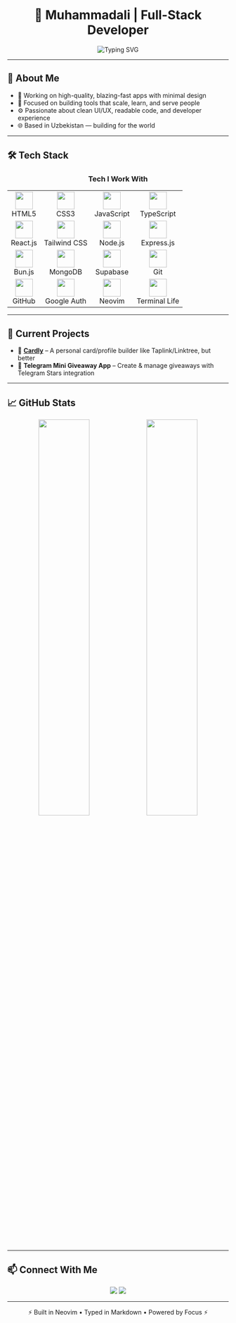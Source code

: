 <!-- README.md for developer2520 -->

<h1 align="center">🚀 Muhammadali | Full-Stack Developer</h1>

<p align="center">
  <img src="https://readme-typing-svg.demolab.com?font=Fira+Code&size=22&pause=1000&color=00BFFF&center=true&vCenter=true&width=440&lines=Front-End+Developer;React%2C+TypeScript%2C+Tailwind+Enthusiast;Node%2C+Bun%2C+MongoDB+Fullstack;Clean+Code+%7C+Fast+UX+%7C+Terminal+Life" alt="Typing SVG" />
</p>

---

## 🧠 About Me

- 🔭 Working on high-quality, blazing-fast apps with minimal design
- 🧠 Focused on building tools that scale, learn, and serve people
- ⚙️ Passionate about clean UI/UX, readable code, and developer experience
- 🌐 Based in Uzbekistan — building for the world


---

## 🛠️ Tech Stack

<h3 align="center">Tech I Work With</h3>

<table align="center" width="100%">
  <tr>
    <td align="center"><img src="https://skillicons.dev/icons?i=html" width="40" /><br/>HTML5</td>
    <td align="center"><img src="https://skillicons.dev/icons?i=css" width="40" /><br/>CSS3</td>
    <td align="center"><img src="https://skillicons.dev/icons?i=js" width="40" /><br/>JavaScript</td>
    <td align="center"><img src="https://skillicons.dev/icons?i=ts" width="40" /><br/>TypeScript</td>
  </tr>
  <tr>
    <td align="center"><img src="https://skillicons.dev/icons?i=react" width="40" /><br/>React.js</td>
    <td align="center"><img src="https://skillicons.dev/icons?i=tailwind" width="40" /><br/>Tailwind CSS</td>
    <td align="center"><img src="https://skillicons.dev/icons?i=nodejs" width="40" /><br/>Node.js</td>
    <td align="center"><img src="https://skillicons.dev/icons?i=express" width="40" /><br/>Express.js</td>
  </tr>
  <tr>
    <td align="center"><img src="https://skillicons.dev/icons?i=bun" width="40" /><br/>Bun.js</td>
    <td align="center"><img src="https://skillicons.dev/icons?i=mongodb" width="40" /><br/>MongoDB</td>
    <td align="center"><img src="https://skillicons.dev/icons?i=supabase" width="40" /><br/>Supabase</td>
    <td align="center"><img src="https://skillicons.dev/icons?i=git" width="40" /><br/>Git</td>
  </tr>
  <tr>
    <td align="center"><img src="https://skillicons.dev/icons?i=github" width="40" /><br/>GitHub</td>
    <td align="center"><img src="https://cdn.jsdelivr.net/gh/devicons/devicon/icons/google/google-original.svg" width="40" /><br/>Google Auth</td>
    <td align="center"><img src="https://cdn.jsdelivr.net/gh/devicons/devicon/icons/vim/vim-original.svg" width="40" /><br/>Neovim</td>
    <td align="center"><img src="https://img.icons8.com/ios-filled/50/000000/terminal.png" width="40" /><br/>Terminal Life</td>
  </tr>
</table>

---

## 🚀 Current Projects

- 🧩 **[Cardly](https://github.com/developer2520/cardly)** – A personal card/profile builder like Taplink/Linktree, but better  
- 🎁 **Telegram Mini Giveaway App** – Create & manage giveaways with Telegram Stars integration  



---

## 📈 GitHub Stats

<p align="center">
  <img src="https://github-readme-stats.vercel.app/api?username=developer2520&show_icons=true&hide_title=true&hide_border=true&theme=radical" width="48%" />
  <img src="https://github-readme-streak-stats.herokuapp.com?user=developer2520&theme=radical&hide_border=true" width="48%" />
</p>

---

## 📫 Connect With Me

<p align="center">
  <a href="https://t.me/abboskhonov"><img src="https://img.shields.io/badge/Telegram-%231DA1F2.svg?style=for-the-badge&logo=telegram&logoColor=white" /></a>
  <a href="https://github.com/developer2520"><img src="https://img.shields.io/badge/GitHub-%23181717.svg?style=for-the-badge&logo=github&logoColor=white" /></a>
</p>

---

<p align="center">
  ⚡ Built in Neovim • Typed in Markdown • Powered by Focus ⚡
</p>
